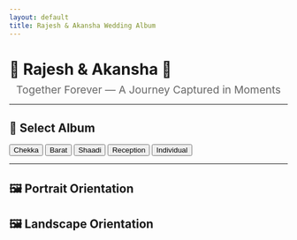 ```yaml
---
layout: default
title: Rajesh & Akansha Wedding Album
---
```


# 💖 Rajesh & Akansha 💖

<div style="text-align: center; margin-top: -10px; font-size: 1.2rem; color: #666;">
  Together Forever — A Journey Captured in Moments
</div>

---

## 📂 Select Album

<div id="album-buttons">
  <button onclick="filterByFolder('Chekka')">Chekka</button>
  <button onclick="filterByFolder('Barat')">Barat</button>
  <button onclick="filterByFolder('Shaadi')">Shaadi</button>
  <button onclick="filterByFolder('Reception')">Reception</button>
  <button onclick="filterByFolder('Individual')">Individual</button>
</div>

---

## 🖼 Portrait Orientation
<div class="gallery" id="portrait-gallery"></div>

## 🖼 Landscape Orientation
<div class="gallery" id="landscape-gallery"></div>
<script>
const allFiles = [
  { path: "/assets/Reception/r_DSC_7382.JPG", name: "r_DSC_7382.JPG" },
  { path: "/assets/Reception/r_DSC_7546.JPG", name: "r_DSC_7546.JPG" },
  { path: "/assets/Reception/r_DSC_7552.JPG", name: "r_DSC_7552.JPG" },
  { path: "/assets/Reception/r_DSC_7424.JPG", name: "r_DSC_7424.JPG" },
  { path: "/assets/Reception/r_DSC_7626.JPG", name: "r_DSC_7626.JPG" },
  { path: "/assets/Reception/r_DSC_7780.JPG", name: "r_DSC_7780.JPG" },
  { path: "/assets/Reception/r_DSC_7743.JPG", name: "r_DSC_7743.JPG" },
  { path: "/assets/Reception/r_DSC_7637.JPG", name: "r_DSC_7637.JPG" },
  { path: "/assets/Reception/r_DSC_7434.JPG", name: "r_DSC_7434.JPG" },
  { path: "/assets/Reception/r_DSC_7754.JPG", name: "r_DSC_7754.JPG" },
  { path: "/assets/Reception/r_DSC_7635.JPG", name: "r_DSC_7635.JPG" },
  { path: "/assets/Reception/r_DSC_7423.JPG", name: "r_DSC_7423.JPG" },
  { path: "/assets/Reception/r_DSC_7543.JPG", name: "r_DSC_7543.JPG" },
  { path: "/assets/Reception/r_DSC_7524.JPG", name: "r_DSC_7524.JPG" },
  { path: "/assets/Reception/r_DSC_7493.JPG", name: "r_DSC_7493.JPG" },
  { path: "/assets/Reception/r_DSC_7478.JPG", name: "r_DSC_7478.JPG" },
  { path: "/assets/Reception/r_DSC_7691.JPG", name: "r_DSC_7691.JPG" },
  { path: "/assets/Reception/r_DSC_7492.JPG", name: "r_DSC_7492.JPG" },
  { path: "/assets/Reception/r_DSC_7519.JPG", name: "r_DSC_7519.JPG" },
  { path: "/assets/Reception/r_DSC_7525.JPG", name: "r_DSC_7525.JPG" },
  { path: "/assets/Reception/r_DSC_7531.JPG", name: "r_DSC_7531.JPG" },
  { path: "/assets/Reception/r_DSC_7719.JPG", name: "r_DSC_7719.JPG" },
  { path: "/assets/Reception/r_DSC_7484.JPG", name: "r_DSC_7484.JPG" },
  { path: "/assets/Reception/r_DSC_7651.JPG", name: "r_DSC_7651.JPG" },
  { path: "/assets/Reception/r_DSC_7645.JPG", name: "r_DSC_7645.JPG" },
  { path: "/assets/Reception/r_DSC_7708.JPG", name: "r_DSC_7708.JPG" },
  { path: "/assets/Reception/r_DSC_7481.JPG", name: "r_DSC_7481.JPG" },
  { path: "/assets/Reception/r_DSC_7683.JPG", name: "r_DSC_7683.JPG" },
  { path: "/assets/Reception/r_DSC_7494.JPG", name: "r_DSC_7494.JPG" },
  { path: "/assets/Reception/r_DSC_7537.JPG", name: "r_DSC_7537.JPG" },
  { path: "/assets/Reception/r_DSC_7521.JPG", name: "r_DSC_7521.JPG" },
  { path: "/assets/Reception/r_DSC_7695.JPG", name: "r_DSC_7695.JPG" },
  { path: "/assets/Reception/r_DSC_7440.JPG", name: "r_DSC_7440.JPG" },
  { path: "/assets/Reception/r_DSC_7722.JPG", name: "r_DSC_7722.JPG" },
  { path: "/assets/Reception/r_DSC_7736.JPG", name: "r_DSC_7736.JPG" },
  { path: "/assets/Reception/r_DSC_7539.JPG", name: "r_DSC_7539.JPG" },
  { path: "/assets/Reception/r_DSC_7666.JPG", name: "r_DSC_7666.JPG" },
  { path: "/assets/Reception/r_DSC_7699.JPG", name: "r_DSC_7699.JPG" },
  { path: "/assets/Reception/r_DSC_7458.JPG", name: "r_DSC_7458.JPG" },
  { path: "/assets/Reception/r_DSC_7504.JPG", name: "r_DSC_7504.JPG" },
  { path: "/assets/Reception/r_DSC_7706.JPG", name: "r_DSC_7706.JPG" },
  { path: "/assets/Reception/r_DSC_7712.JPG", name: "r_DSC_7712.JPG" },
  { path: "/assets/Reception/r_DSC_7704.JPG", name: "r_DSC_7704.JPG" },
  { path: "/assets/Reception/r_DSC_7710.JPG", name: "r_DSC_7710.JPG" },
  { path: "/assets/Reception/r_DSC_7738.JPG", name: "r_DSC_7738.JPG" },
  { path: "/assets/Reception/r_DSC_7467.JPG", name: "r_DSC_7467.JPG" },
  { path: "/assets/Reception/r_DSC_7498.JPG", name: "r_DSC_7498.JPG" },
  { path: "/assets/Reception/r_DSC_7513.JPG", name: "r_DSC_7513.JPG" },
  { path: "/assets/Reception/r_DSC_7715.JPG", name: "r_DSC_7715.JPG" },
  { path: "/assets/Reception/r_DSC_7463.JPG", name: "r_DSC_7463.JPG" },
  { path: "/assets/Reception/r_DSC_7516.JPG", name: "r_DSC_7516.JPG" },
  { path: "/assets/Reception/r_DSC_7714.JPG", name: "r_DSC_7714.JPG" },
  { path: "/assets/Reception/r_DSC_7700.JPG", name: "r_DSC_7700.JPG" },
  { path: "/assets/Reception/r_DSC_7689.JPG", name: "r_DSC_7689.JPG" },
  { path: "/assets/Reception/r_DSC_7475.JPG", name: "r_DSC_7475.JPG" },
  { path: "/assets/Reception/r_DSC_7529.JPG", name: "r_DSC_7529.JPG" },
  { path: "/assets/Reception/r_DSC_7764.JPG", name: "r_DSC_7764.JPG" },
  { path: "/assets/Reception/r_DSC_7412.JPG", name: "r_DSC_7412.JPG" },
  { path: "/assets/Reception/r_DSC_7767.JPG", name: "r_DSC_7767.JPG" },
  { path: "/assets/Reception/r_DSC_7439.JPG", name: "r_DSC_7439.JPG" },
  { path: "/assets/Reception/r_DSC_7376.JPG", name: "r_DSC_7376.JPG" },
  { path: "/assets/Reception/r_DSC_7410.JPG", name: "r_DSC_7410.JPG" },
  { path: "/assets/Reception/r_DSC_7372.JPG", name: "r_DSC_7372.JPG" },
  { path: "/assets/Reception/r_DSC_7616.JPG", name: "r_DSC_7616.JPG" },
  { path: "/assets/Reception/r_DSC_7401.JPG", name: "r_DSC_7401.JPG" },
  { path: "/assets/Reception/r_DSC_7415.JPG", name: "r_DSC_7415.JPG" },
  { path: "/assets/Reception/r_DSC_7629.JPG", name: "r_DSC_7629.JPG" },
  { path: "/assets/Chekka/r_DSC_3225.JPG", name: "r_DSC_3225.JPG" },
  { path: "/assets/Chekka/r_DSC_3208.JPG", name: "r_DSC_3208.JPG" },
  { path: "/assets/Chekka/r_DSC_3143.JPG", name: "r_DSC_3143.JPG" },
  { path: "/assets/Chekka/r_DSC_3221.JPG", name: "r_DSC_3221.JPG" },
  { path: "/assets/Chekka/r_DSC_3154.JPG", name: "r_DSC_3154.JPG" },
  { path: "/assets/Chekka/r_DSC_3197.JPG", name: "r_DSC_3197.JPG" },
  { path: "/assets/Chekka/r_DSC_3206.JPG", name: "r_DSC_3206.JPG" },
  { path: "/assets/Chekka/r_DSC_3212.JPG", name: "r_DSC_3212.JPG" },
  { path: "/assets/Chekka/r_DSC_3189.JPG", name: "r_DSC_3189.JPG" },
  { path: "/assets/Chekka/r_DSC_3160.JPG", name: "r_DSC_3160.JPG" },
  { path: "/assets/Barat/r_DSC_6658.JPG", name: "r_DSC_6658.JPG" },
  { path: "/assets/Barat/r_DSC_6894.JPG", name: "r_DSC_6894.JPG" },
  { path: "/assets/Barat/r_DSC_6882.JPG", name: "r_DSC_6882.JPG" },
  { path: "/assets/Barat/r_DSC_6896.JPG", name: "r_DSC_6896.JPG" },
  { path: "/assets/Barat/r_DSC_6879.JPG", name: "r_DSC_6879.JPG" },
  { path: "/assets/Barat/r_DSC_6890.JPG", name: "r_DSC_6890.JPG" },
  { path: "/assets/Barat/r_DSC_6933.JPG", name: "r_DSC_6933.JPG" },
  { path: "/assets/Barat/r_DSC_6846.JPG", name: "r_DSC_6846.JPG" },
  { path: "/assets/Barat/r_DSC_6823.JPG", name: "r_DSC_6823.JPG" },
  { path: "/assets/Barat/r_DSC_6953.JPG", name: "r_DSC_6953.JPG" },
  { path: "/assets/Barat/r_DSC_6749.JPG", name: "r_DSC_6749.JPG" },
  { path: "/assets/Barat/r_DSC_6826.JPG", name: "r_DSC_6826.JPG" },
  { path: "/assets/Barat/r_DSC_6762.JPG", name: "r_DSC_6762.JPG" },
  { path: "/assets/Barat/r_DSC_6945.JPG", name: "r_DSC_6945.JPG" },
  { path: "/assets/Barat/r_DSC_6948.JPG", name: "r_DSC_6948.JPG" },
  { path: "/assets/Barat/r_DSC_6752.JPG", name: "r_DSC_6752.JPG" },
  { path: "/assets/Barat/r_DSC_6793.JPG", name: "r_DSC_6793.JPG" },
  { path: "/assets/Barat/r_DSC_6778.JPG", name: "r_DSC_6778.JPG" },
  { path: "/assets/Barat/r_DSC_6967.JPG", name: "r_DSC_6967.JPG" },
  { path: "/assets/Barat/r_DSC_6813.JPG", name: "r_DSC_6813.JPG" },
  { path: "/assets/Barat/r_DSC_6757.JPG", name: "r_DSC_6757.JPG" },
  { path: "/assets/Barat/r_DSC_6863.JPG", name: "r_DSC_6863.JPG" },
  { path: "/assets/Barat/r_DSC_6876.JPG", name: "r_DSC_6876.JPG" },
  { path: "/assets/Barat/r_DSC_6929.JPG", name: "r_DSC_6929.JPG" },
  { path: "/assets/Barat/r_DSC_6901.JPG", name: "r_DSC_6901.JPG" },
  { path: "/assets/Barat/r_DSC_6861.JPG", name: "r_DSC_6861.JPG" },
  { path: "/assets/Barat/r_DSC_6939.JPG", name: "r_DSC_6939.JPG" },
  { path: "/assets/Barat/r_DSC_6905.JPG", name: "r_DSC_6905.JPG" },
  { path: "/assets/Barat/r_DSC_6872.JPG", name: "r_DSC_6872.JPG" },
  { path: "/assets/Barat/r_DSC_6912.JPG", name: "r_DSC_6912.JPG" },
  { path: "/assets/Barat/r_DSC_6668.JPG", name: "r_DSC_6668.JPG" },
  { path: "/assets/Shaadi/r_DSC_7181.JPG", name: "r_DSC_7181.JPG" },
  { path: "/assets/Shaadi/r_DSC_7236.JPG", name: "r_DSC_7236.JPG" },
  { path: "/assets/Shaadi/r_DSC_7342.JPG", name: "r_DSC_7342.JPG" },
  { path: "/assets/Shaadi/r_DSC_7168.JPG", name: "r_DSC_7168.JPG" },
  { path: "/assets/Shaadi/r_DSC_7025.JPG", name: "r_DSC_7025.JPG" },
  { path: "/assets/Shaadi/r_DSC_7151.JPG", name: "r_DSC_7151.JPG" },
  { path: "/assets/Shaadi/r_DSC_7187.JPG", name: "r_DSC_7187.JPG" },
  { path: "/assets/Shaadi/r_DSC_7226.JPG", name: "r_DSC_7226.JPG" },
  { path: "/assets/Shaadi/r_DSC_7026.JPG", name: "r_DSC_7026.JPG" },
  { path: "/assets/Shaadi/r_DSC_7147.JPG", name: "r_DSC_7147.JPG" },
  { path: "/assets/Shaadi/r_DSC_7054.JPG", name: "r_DSC_7054.JPG" },
  { path: "/assets/Shaadi/r_DSC_7242.JPG", name: "r_DSC_7242.JPG" },
  { path: "/assets/Shaadi/r_DSC_7109.JPG", name: "r_DSC_7109.JPG" },
  { path: "/assets/Shaadi/r_DSC_7069.JPG", name: "r_DSC_7069.JPG" },
  { path: "/assets/Shaadi/r_DSC_7080.JPG", name: "r_DSC_7080.JPG" },
  { path: "/assets/Shaadi/r_DSC_7094.JPG", name: "r_DSC_7094.JPG" },
  { path: "/assets/Shaadi/r_DSC_6995.JPG", name: "r_DSC_6995.JPG" },
  { path: "/assets/Shaadi/r_DSC_7085.JPG", name: "r_DSC_7085.JPG" },
  { path: "/assets/Shaadi/r_DSC_7046.JPG", name: "r_DSC_7046.JPG" },
  { path: "/assets/Shaadi/r_DSC_7052.JPG", name: "r_DSC_7052.JPG" },
  { path: "/assets/Shaadi/r_DSC_7292.JPG", name: "r_DSC_7292.JPG" },
  { path: "/assets/Shaadi/r_DSC_7092.JPG", name: "r_DSC_7092.JPG" },
  { path: "/assets/Shaadi/r_DSC_7326.JPG", name: "r_DSC_7326.JPG" },
  { path: "/assets/Shaadi/r_DSC_7100.JPG", name: "r_DSC_7100.JPG" },
  { path: "/assets/Shaadi/r_DSC_7089.JPG", name: "r_DSC_7089.JPG" },
  { path: "/assets/Shaadi/r_DSC_7076.JPG", name: "r_DSC_7076.JPG" },
  { path: "/assets/Shaadi/r_DSC_7098.JPG", name: "r_DSC_7098.JPG" },
  { path: "/assets/Shaadi/r_DSC_7067.JPG", name: "r_DSC_7067.JPG" },
  { path: "/assets/Shaadi/r_DSC_7107.JPG", name: "r_DSC_7107.JPG" },
  { path: "/assets/Shaadi/r_DSC_7072.JPG", name: "r_DSC_7072.JPG" },
  { path: "/assets/Shaadi/r_DSC_7099.JPG", name: "r_DSC_7099.JPG" },
  { path: "/assets/Shaadi/r_DSC_7058.JPG", name: "r_DSC_7058.JPG" },
  { path: "/assets/Shaadi/r_DSC_7064.JPG", name: "r_DSC_7064.JPG" },
  { path: "/assets/Shaadi/r_DSC_7104.JPG", name: "r_DSC_7104.JPG" },
  { path: "/assets/Shaadi/r_DSC_7105.JPG", name: "r_DSC_7105.JPG" },
  { path: "/assets/Shaadi/r_DSC_7065.JPG", name: "r_DSC_7065.JPG" },
  { path: "/assets/Shaadi/r_DSC_7071.JPG", name: "r_DSC_7071.JPG" },
  { path: "/assets/Shaadi/r_DSC_7016.JPG", name: "r_DSC_7016.JPG" },
  { path: "/assets/Shaadi/r_DSC_7002.JPG", name: "r_DSC_7002.JPG" },
  { path: "/assets/Shaadi/r_DSC_7214.JPG", name: "r_DSC_7214.JPG" },
  { path: "/assets/Shaadi/r_DSC_7361.JPG", name: "r_DSC_7361.JPG" },
  { path: "/assets/Shaadi/r_DSC_7607.JPG", name: "r_DSC_7607.JPG" },
  { path: "/assets/Shaadi/r_DSC_7362.JPG", name: "r_DSC_7362.JPG" },
  { path: "/assets/Shaadi/r_DSC_7028.JPG", name: "r_DSC_7028.JPG" },
  { path: "/assets/Shaadi/r_DSC_7206.JPG", name: "r_DSC_7206.JPG" },
  { path: "/assets/Shaadi/r_DSC_7171.JPG", name: "r_DSC_7171.JPG" },
  { path: "/assets/Shaadi/r_DSC_7166.JPG", name: "r_DSC_7166.JPG" },
  { path: "/assets/Shaadi/r_DSC_7012.JPG", name: "r_DSC_7012.JPG" },
  { path: "/assets/Individual/R/r_DSC_7120.JPG", name: "r_DSC_7120.JPG" },
  { path: "/assets/Individual/R/r_DSC_7123.JPG", name: "r_DSC_7123.JPG" },
  { path: "/assets/Individual/R/r_DSC_7119.JPG", name: "r_DSC_7119.JPG" },
  { path: "/assets/Individual/R/r_DSC_7125.JPG", name: "r_DSC_7125.JPG" },
  { path: "/assets/Individual/R/r_DSC_7118.JPG", name: "r_DSC_7118.JPG" },
  { path: "/assets/Individual/R/r_DSC_6961.JPG", name: "r_DSC_6961.JPG" },
  { path: "/assets/Individual/R/r_DSC_6963.JPG", name: "r_DSC_6963.JPG" },
  { path: "/assets/Individual/R/r_DSC_7116.JPG", name: "r_DSC_7116.JPG" },
  { path: "/assets/Individual/R/r_DSC_7117.JPG", name: "r_DSC_7117.JPG" },
  { path: "/assets/Individual/R/r_DSC_6962.JPG", name: "r_DSC_6962.JPG" },
  { path: "/assets/Individual/R/r_DSC_7112.JPG", name: "r_DSC_7112.JPG" },
  { path: "/assets/Individual/R/r_DSC_7110.JPG", name: "r_DSC_7110.JPG" },
  { path: "/assets/Individual/R/r_DSC_7111.JPG", name: "r_DSC_7111.JPG" },
  { path: "/assets/Individual/A/r_DSC_7619.JPG", name: "r_DSC_7619.JPG" },
  { path: "/assets/Individual/A/r_DSC_7583.JPG", name: "r_DSC_7583.JPG" },
  { path: "/assets/Individual/A/r_DSC_7581.JPG", name: "r_DSC_7581.JPG" },
  { path: "/assets/Individual/A/r_DSC_6969.JPG", name: "r_DSC_6969.JPG" },
  { path: "/assets/Individual/A/r_DSC_7243.JPG", name: "r_DSC_7243.JPG" },
  { path: "/assets/Individual/A/r_DSC_7241.JPG", name: "r_DSC_7241.JPG" },
  { path: "/assets/Individual/A/r_DSC_7126.JPG", name: "r_DSC_7126.JPG" },
  { path: "/assets/Individual/A/r_DSC_7131.JPG", name: "r_DSC_7131.JPG" },
  { path: "/assets/Individual/A/r_DSC_7130.JPG", name: "r_DSC_7130.JPG" },
  { path: "/assets/Individual/A/r_DSC_7129.JPG", name: "r_DSC_7129.JPG" },
  { path: "/assets/Individual/A/r_DSC_7249.JPG", name: "r_DSC_7249.JPG" },
  { path: "/assets/Individual/A/r_DSC_7488.JPG", name: "r_DSC_7488.JPG" },
  { path: "/assets/Individual/A/r_DSC_7604.JPG", name: "r_DSC_7604.JPG" },
  { path: "/assets/Individual/A/r_DSC_7610.JPG", name: "r_DSC_7610.JPG" },
  { path: "/assets/Individual/A/r_DSC_7559.JPG", name: "r_DSC_7559.JPG" },
  { path: "/assets/Individual/A/r_DSC_7612.JPG", name: "r_DSC_7612.JPG" },
  { path: "/assets/Individual/A/r_DSC_7570.JPG", name: "r_DSC_7570.JPG" },
  { path: "/assets/Individual/A/r_DSC_7564.JPG", name: "r_DSC_7564.JPG" },
  { path: "/assets/Individual/A/r_DSC_7575.JPG", name: "r_DSC_7575.JPG" },
  { path: "/assets/Individual/A/r_DSC_7588.JPG", name: "r_DSC_7588.JPG" },
  { path: "/assets/Individual/A/r_DSC_7601.JPG", name: "r_DSC_7601.JPG" },
  { path: "/assets/Individual/A/r_DSC_7600.JPG", name: "r_DSC_7600.JPG" },
  { path: "/assets/Individual/A/r_DSC_7562.JPG", name: "r_DSC_7562.JPG" },
  { path: "/assets/Individual/A/r_DSC_7576.JPG", name: "r_DSC_7576.JPG" },
  { path: "/assets/Individual/A/r_DSC_7589.JPG", name: "r_DSC_7589.JPG" },
];


  function clearGalleries() {
    document.getElementById("portrait-gallery").innerHTML = "";
    document.getElementById("landscape-gallery").innerHTML = "";
  }

  function filterByFolder(folder) {
    clearGalleries();

    const baseUrl = "{{ site.baseurl }}";


    const folderPath = "assets/" + folder + "/";

    const filteredFiles = allFiles.filter(file => file.path.startsWith("/" + folderPath));

    if (filteredFiles.length === 0) {
      alert("No images found in folder: " + folder);
      return;
    }

    filteredFiles.forEach(file => {
      const wrapper = document.createElement("div");
      wrapper.classList.add("photo-box");

      // Image with full-size on click
      const link = document.createElement("a");
      link.href = baseUrl + "/" +file.path;
      link.target = "_blank";

      const img = new Image();
      img.src = baseUrl + "/" +file.path;
      img.alt = file.name;
      img.classList.add("album-img");
      link.appendChild(img);

      // Download button
      const downloadBtn = document.createElement("a");
      downloadBtn.href = baseUrl + "/" +file.path;
      downloadBtn.download = file.name;
      downloadBtn.classList.add("download-button");
      downloadBtn.innerText = "⬇️ Download";

      // Add to wrapper
      wrapper.appendChild(link);
      wrapper.appendChild(downloadBtn);

      // Portrait or Landscape
      img.onload = function () {
        if (img.naturalWidth > img.naturalHeight) {
          document.getElementById("landscape-gallery").appendChild(wrapper);
        } else {
          document.getElementById("portrait-gallery").appendChild(wrapper);
        }
      };
    });
  }
</script>
